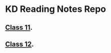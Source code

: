 # KD Reading Notes Repo

## [Class 11](/Reading-Notes/Class11/README.MD).

## [Class 12](/Reading-Notes/Class12/README.MD).